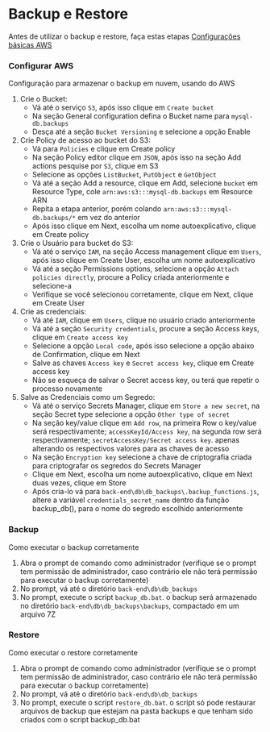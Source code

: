# Backup e Restore #
Antes de utilizar o backup e restore, faça estas etapas [Configurações básicas AWS](./Configurações%20básicas%20AWS.md)

<h3>Configurar AWS</h3>
Configuração para armazenar o backup em nuvem, usando do AWS

<ol>
  <li> Crie o Bucket:
    <ul>
      <li>Vá até o serviço <code>S3</code>, após isso clique em <code>Create bucket</code></li>
      <li>Na seção General configuration defina o Bucket name para <code>mysql-db.backups</code></li>
      <li>Desça até a seção <code>Bucket Versioning</code> e selecione a opção Enable</li>
    </ul>
  </li>
  <li> Crie Policy de acesso ao bucket do S3:
    <ul>
      <li>Vá para <code>Policies</code> e clique em Create policy</li>
      <li>Na seção Policy editor clique em <code>JSON</code>, após isso na seção Add actions pesquise por <code>S3</code>, clique em S3</li>
      <li>Selecione as opções <code>ListBucket</code>, <code>PutObject</code> e <code>GetObject</code></li>
      <li>Vá até a seção Add a resource, clique em Add, selecione <code>bucket</code> em Resource Type, cole <code>arn:aws:s3:::mysql-db.backups</code> em Resource ARN</li>
      <li>Repita a etapa anterior, porém colando <code>arn:aws:s3:::mysql-db.backups/*</code> em vez do anterior</li>
      <li>Após isso clique em Next, escolha um nome autoexplicativo, clique em Create policy</li>
    </ul>
  </li>
  <li> Crie o Usuário para bucket do S3:
    <ul>
      <li>Vá até o serviço <code>IAM</code>, na seção Access management clique em <code>Users</code>, após isso clique em Create User, escolha um nome autoexplicativo</li>
      <li>Vá até a seção Permissions options, selecione a opção <code>Attach policies directly</code>, procure a Policy criada anteriormente e selecione-a</li>
      <li>Verifique se você selecionou corretamente, clique em Next, clique em Create User</li>
    </ul>
  </li>
  <li> Crie as credenciais:
    <ul>
      <li>Vá até <code>IAM</code>, clique em <code>Users</code>, clique no usuário criado anteriormente</li>
      <li>Vá até a seção <code>Security credentials</code>, procure a seção Access keys, clique em <code>Create access key</code></li>
      <li>Selecione a opção <code>Local code</code>, após isso selecione a opção abaixo de Confirmation, clique em Next</li>
      <li>Salve as chaves <code>Access key</code> e <code>Secret access key</code>, clique em Create access key</li>
      <li>Não se esqueça de salvar o Secret access key, ou terá que repetir o processo novamente</li>
    </ul>
  </li>
  <li> Salve as Credenciais como um Segredo:
    <ul>
      <li>Vá até o serviço Secrets Manager, clique em <code>Store a new secret</code>, na seção Secret type selecione a opção <code>Other type of secret</code></li>
      <li>
      Na seção key/value clique em <code>Add row</code>, na primeira Row o key/value será respectivamente; <code>accessKeyId/Access key</code>, na segunda row será respectivamente; <code>secretAccessKey/Secret access key</code>. apenas alterando os respectivos valores para as chaves de acesso
      </li>
      <li>Na seção <code>Encryption key</code> selecione a chave de criptografia criada para criptografar os segredos do Secrets Manager</li>
      <li>Clique em Next, escolha um nome autoexplicativo, clique em Next duas vezes, clique em Store</li>
      <li>
      Após cria-lo vá para <code>back-end\db\db_backups\.backup_functions.js</code>, altere a variável <code>credentials_secret_name</code> dentro da função
      backup_db(), para o nome do segredo escolhido anteriormente
      </li>
    </ul>
  </li>
  
</ol>

<h3>Backup</h3>
Como executar o backup corretamente
</br>

1. Abra o prompt de comando como administrador  (verifique se o prompt tem permissão de administrador, caso contrário ele não terá permissão para executar o backup corretamente)
2. No prompt, vá até o diretório <code>back-end\db\db_backups</code>
3. No prompt, execute o script <code>backup_db.bat</code>. o backup será armazenado no diretório <code>back-end\db\db_backups\backups</code>, compactado em um arquivo 7Z

<h3>Restore</h3>
Como executar o restore corretamente
</br>

1. Abra o prompt de comando como administrador  (verifique se o prompt tem permissão de administrador, caso contrário ele não terá permissão para executar o backup corretamente)
2. No prompt, vá até o diretório <code>back-end\db\db_backups</code>
3. No prompt, execute o script <code>restore_db.bat</code>. o script só pode restaurar arquivos de backup que estejam na pasta backups e que tenham sido criados com o script backup_db.bat
